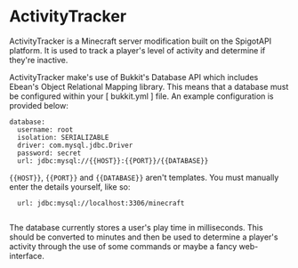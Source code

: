 # ActivityTracker

ActivityTracker is a Minecraft server modification built on the SpigotAPI platform. It is used to track a player's level of activity and determine if they're inactive.

ActivityTracker make's use of Bukkit's Database API which includes Ebean's Object Relational Mapping library.
This means that a database must be configured within your [ bukkit.yml ] file.
An example configuration is provided below:
```
database:
  username: root
  isolation: SERIALIZABLE
  driver: com.mysql.jdbc.Driver
  password: secret
  url: jdbc:mysql://{{HOST}}:{{PORT}}/{{DATABASE}}
```
  `{{HOST}}`, `{{PORT}}` and `{{DATABASE}}` aren't templates. 
  You must manually enter the details yourself, like so:
```
  url: jdbc:mysql://localhost:3306/minecraft
 
```

The database currently stores a user's play time in milliseconds. This should be converted to minutes and then be used to determine a player's activity through the use of some commands or maybe a fancy web-interface.
